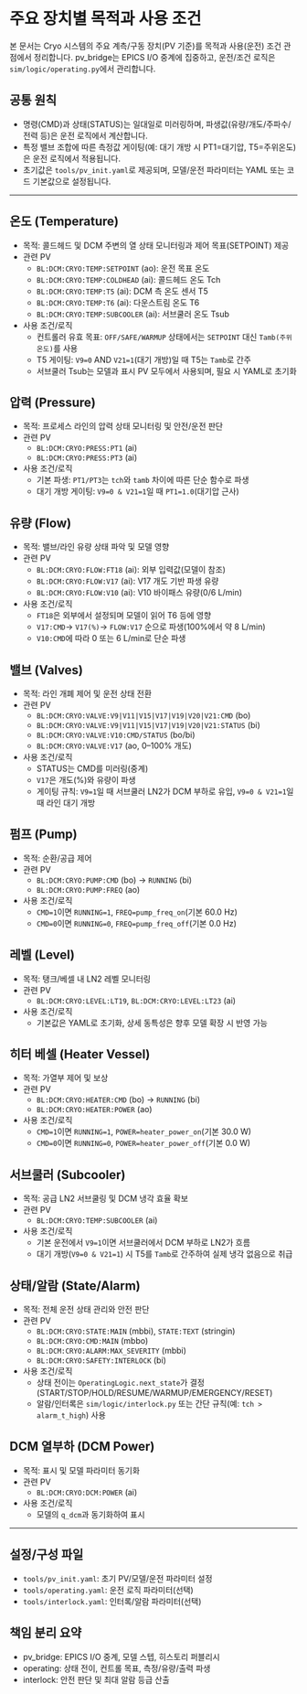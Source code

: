 # 주요 장치별 목적과 사용 조건

본 문서는 Cryo 시스템의 주요 계측/구동 장치(PV 기준)를 목적과 사용(운전) 조건 관점에서 정리합니다. pv_bridge는 EPICS I/O 중계에 집중하고, 운전/조건 로직은 `sim/logic/operating.py`에서 관리합니다.

## 공통 원칙
- 명령(CMD)과 상태(STATUS)는 일대일로 미러링하며, 파생값(유량/개도/주파수/전력 등)은 운전 로직에서 계산합니다.
- 특정 밸브 조합에 따른 측정값 게이팅(예: 대기 개방 시 PT1=대기압, T5=주위온도)은 운전 로직에서 적용됩니다.
- 초기값은 `tools/pv_init.yaml`로 제공되며, 모델/운전 파라미터는 YAML 또는 코드 기본값으로 설정됩니다.

---

## 온도 (Temperature)
- 목적: 콜드헤드 및 DCM 주변의 열 상태 모니터링과 제어 목표(SETPOINT) 제공
- 관련 PV
  - `BL:DCM:CRYO:TEMP:SETPOINT` (ao): 운전 목표 온도
  - `BL:DCM:CRYO:TEMP:COLDHEAD` (ai): 콜드헤드 온도 Tch
  - `BL:DCM:CRYO:TEMP:T5` (ai): DCM 측 온도 센서 T5
  - `BL:DCM:CRYO:TEMP:T6` (ai): 다운스트림 온도 T6
  - `BL:DCM:CRYO:TEMP:SUBCOOLER` (ai): 서브쿨러 온도 Tsub
- 사용 조건/로직
  - 컨트롤러 유효 목표: `OFF/SAFE/WARMUP` 상태에서는 `SETPOINT` 대신 `Tamb(주위온도)`를 사용
  - T5 게이팅: `V9=0` AND `V21=1`(대기 개방)일 때 T5는 `Tamb`로 간주
  - 서브쿨러 Tsub는 모델과 표시 PV 모두에서 사용되며, 필요 시 YAML로 초기화

## 압력 (Pressure)
- 목적: 프로세스 라인의 압력 상태 모니터링 및 안전/운전 판단
- 관련 PV
  - `BL:DCM:CRYO:PRESS:PT1` (ai)
  - `BL:DCM:CRYO:PRESS:PT3` (ai)
- 사용 조건/로직
  - 기본 파생: `PT1/PT3`는 `tch`와 `tamb` 차이에 따른 단순 함수로 파생
  - 대기 개방 게이팅: `V9=0 & V21=1`일 때 `PT1=1.0`(대기압 근사)

## 유량 (Flow)
- 목적: 밸브/라인 유량 상태 파악 및 모델 영향
- 관련 PV
  - `BL:DCM:CRYO:FLOW:FT18` (ai): 외부 입력값(모델이 참조)
  - `BL:DCM:CRYO:FLOW:V17` (ai): V17 개도 기반 파생 유량
  - `BL:DCM:CRYO:FLOW:V10` (ai): V10 바이패스 유량(0/6 L/min)
- 사용 조건/로직
  - `FT18`은 외부에서 설정되며 모델이 읽어 T6 등에 영향
  - `V17:CMD`→ `V17(%)`→ `FLOW:V17` 순으로 파생(100%에서 약 8 L/min)
  - `V10:CMD`에 따라 0 또는 6 L/min로 단순 파생

## 밸브 (Valves)
- 목적: 라인 개폐 제어 및 운전 상태 전환
- 관련 PV
  - `BL:DCM:CRYO:VALVE:V9|V11|V15|V17|V19|V20|V21:CMD` (bo)
  - `BL:DCM:CRYO:VALVE:V9|V11|V15|V17|V19|V20|V21:STATUS` (bi)
  - `BL:DCM:CRYO:VALVE:V10:CMD/STATUS` (bo/bi)
  - `BL:DCM:CRYO:VALVE:V17` (ao, 0–100% 개도)
- 사용 조건/로직
  - STATUS는 CMD를 미러링(중계)
  - `V17`은 개도(%)와 유량이 파생
  - 게이팅 규칙: `V9=1`일 때 서브쿨러 LN2가 DCM 부하로 유입, `V9=0 & V21=1`일 때 라인 대기 개방

## 펌프 (Pump)
- 목적: 순환/공급 제어
- 관련 PV
  - `BL:DCM:CRYO:PUMP:CMD` (bo) → `RUNNING` (bi)
  - `BL:DCM:CRYO:PUMP:FREQ` (ao)
- 사용 조건/로직
  - `CMD=1`이면 `RUNNING=1`, `FREQ=pump_freq_on`(기본 60.0 Hz)
  - `CMD=0`이면 `RUNNING=0`, `FREQ=pump_freq_off`(기본 0.0 Hz)

## 레벨 (Level)
- 목적: 탱크/베셀 내 LN2 레벨 모니터링
- 관련 PV
  - `BL:DCM:CRYO:LEVEL:LT19`, `BL:DCM:CRYO:LEVEL:LT23` (ai)
- 사용 조건/로직
  - 기본값은 YAML로 초기화, 상세 동특성은 향후 모델 확장 시 반영 가능

## 히터 베셀 (Heater Vessel)
- 목적: 가열부 제어 및 보상
- 관련 PV
  - `BL:DCM:CRYO:HEATER:CMD` (bo) → `RUNNING` (bi)
  - `BL:DCM:CRYO:HEATER:POWER` (ao)
- 사용 조건/로직
  - `CMD=1`이면 `RUNNING=1`, `POWER=heater_power_on`(기본 30.0 W)
  - `CMD=0`이면 `RUNNING=0`, `POWER=heater_power_off`(기본 0.0 W)

## 서브쿨러 (Subcooler)
- 목적: 공급 LN2 서브쿨링 및 DCM 냉각 효율 확보
- 관련 PV
  - `BL:DCM:CRYO:TEMP:SUBCOOLER` (ai)
- 사용 조건/로직
  - 기본 운전에서 `V9=1`이면 서브쿨러에서 DCM 부하로 LN2가 흐름
  - 대기 개방(`V9=0 & V21=1`) 시 T5를 `Tamb`로 간주하여 실제 냉각 없음으로 취급

## 상태/알람 (State/Alarm)
- 목적: 전체 운전 상태 관리와 안전 판단
- 관련 PV
  - `BL:DCM:CRYO:STATE:MAIN` (mbbi), `STATE:TEXT` (stringin)
  - `BL:DCM:CRYO:CMD:MAIN` (mbbo)
  - `BL:DCM:CRYO:ALARM:MAX_SEVERITY` (mbbi)
  - `BL:DCM:CRYO:SAFETY:INTERLOCK` (bi)
- 사용 조건/로직
  - 상태 전이는 `OperatingLogic.next_state`가 결정(START/STOP/HOLD/RESUME/WARMUP/EMERGENCY/RESET)
  - 알람/인터록은 `sim/logic/interlock.py` 또는 간단 규칙(예: `tch > alarm_t_high`) 사용

## DCM 열부하 (DCM Power)
- 목적: 표시 및 모델 파라미터 동기화
- 관련 PV
  - `BL:DCM:CRYO:DCM:POWER` (ai)
- 사용 조건/로직
  - 모델의 `q_dcm`과 동기화하여 표시

---

## 설정/구성 파일
- `tools/pv_init.yaml`: 초기 PV/모델/운전 파라미터 설정
- `tools/operating.yaml`: 운전 로직 파라미터(선택)
- `tools/interlock.yaml`: 인터록/알람 파라미터(선택)

## 책임 분리 요약
- pv_bridge: EPICS I/O 중계, 모델 스텝, 히스토리 퍼블리시
- operating: 상태 전이, 컨트롤 목표, 측정/유량/출력 파생
- interlock: 안전 판단 및 최대 알람 등급 산출

